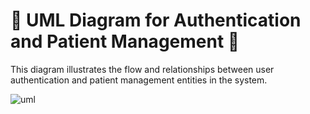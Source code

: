 # 🌟 **UML Diagram for Authentication and Patient Management** 🌟

This diagram illustrates the flow and relationships between user authentication and patient management entities in the system.



![uml](https://github.com/user-attachments/assets/0b85031e-b29e-4922-bdc2-32efd3ee3673)